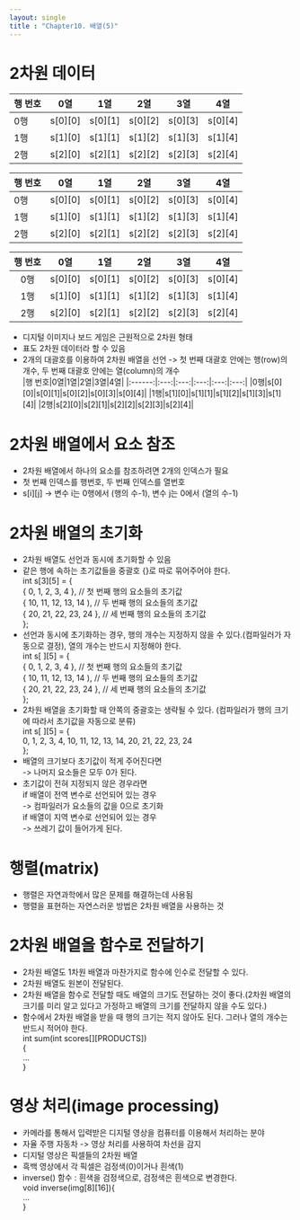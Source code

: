 ```yaml
---
layout: single
title : "Chapter10. 배열(5)"
---
```


# 2차원 데이터
|행 번호|0열|1열|2열|3열|4열|
|------|---|---|---|---|---|
|0행|s[0][0]|s[0][1]|s[0][2]|s[0][3]|s[0][4]|
|1행|s[1][0]|s[1][1]|s[1][2]|s[1][3]|s[1][4]|
|2행|s[2][0]|s[2][1]|s[2][2]|s[2][3]|s[2][4]|

|행 번호|0열|1열|2열|3열|4열|
|------|---|---|---|---|---|
|0행|s[0][0]|s[0][1]|s[0][2]|s[0][3]|s[0][4]|
|1행|s[1][0]|s[1][1]|s[1][2]|s[1][3]|s[1][4]|
|2행|s[2][0]|s[2][1]|s[2][2]|s[2][3]|s[2][4]|

|행 번호|0열|1열|2열|3열|4열|
|:------:|:---:|:---:|:---:|:---:|:---:|
|0행|s[0][0]|s[0][1]|s[0][2]|s[0][3]|s[0][4]|
|1행|s[1][0]|s[1][1]|s[1][2]|s[1][3]|s[1][4]|
|2행|s[2][0]|s[2][1]|s[2][2]|s[2][3]|s[2][4]|
- 디지털 이미지나 보드 게임은 근원적으로 2차원 형태   
- 표도 2차원 데이터라 할 수 있음   
- 2개의 대괄호를 이용하여 2차원 배열을 선언 -> 첫 번째 대괄호 안에는 행(row)의 개수, 두 번째 대괄호 안에는 열(column)의 개수   
|행 번호|0열|1열|2열|3열|4열|
|:------:|:---:|:---:|:---:|:---:|:---:|
|0행|s[0][0]|s[0][1]|s[0][2]|s[0][3]|s[0][4]|
|1행|s[1][0]|s[1][1]|s[1][2]|s[1][3]|s[1][4]|
|2행|s[2][0]|s[2][1]|s[2][2]|s[2][3]|s[2][4]|

# 2차원 배열에서 요소 참조

- 2차원 배열에서 하나의 요소를 참조하려면 2개의 인덱스가 필요   
- 첫 번째 인덱스를 행번호, 두 번째 인덱스를 열번호   
- s[i][j] -> 변수 i는 0행에서 (행의 수-1), 변수 j는 0에서 (열의 수-1)   

# 2차원 배열의 초기화

- 2차원 배열도 선언과 동시에 초기화할 수 있음   
- 같은 행에 속하는 초기값들을 중괄호 {}로 따로 묶어주어야 한다.   
int s[3][5] = {   
  { 0, 1, 2, 3, 4 }, // 첫 번째 행의 요소들의 초기값   
  { 10, 11, 12, 13, 14 ), // 두 번째 행의 요소들의 초기값   
  { 20, 21, 22, 23, 24 }, // 세 번째 행의 요소들의 초기값   
};   
- 선언과 동시에 초기화하는 경우, 행의 개수는 지정하지 않을 수 있다.(컴파일러가 자동으로 결정), 열의 개수는 반드시 지정해야 한다.   
int s[ ][5] = {   
  { 0, 1, 2, 3, 4 }, // 첫 번째 행의 요소들의 초기값   
  { 10, 11, 12, 13, 14 ), // 두 번째 행의 요소들의 초기값   
  { 20, 21, 22, 23, 24 }, // 세 번째 행의 요소들의 초기값   
};    
- 2차원 배열을 초기화할 때 안쪽의 중괄호는 생략될 수 있다. (컴파일러가 행의 크기에 따라서 초기값을 자동으로 분류)   
int s[ ][5] = {   
  0, 1, 2, 3, 4, 10, 11, 12, 13, 14, 20, 21, 22, 23, 24   
};   
- 배열의 크기보다 초기값이 적게 주어진다면   
-> 나머지 요소들은 모두 0가 된다.   
- 초기값이 전혀 지정되지 않은 경우라면   
if 배열이 전역 변수로 선언되어 있는 경우   
-> 컴파일러가 요소들의 값을 0으로 초기화   
if 배열이 지역 변수로 선언되어 있는 경우   
-> 쓰레기 값이 들어가게 된다.   

# 행렬(matrix)

- 행렬은 자연과학에서 많은 문제를 해결하는데 사용됨   
- 행렬을 표현하는 자연스러운 방법은 2차원 배열을 사용하는 것   

# 2차원 배열을 함수로 전달하기

- 2차원 배열도 1차원 배열과 마찬가지로 함수에 인수로 전달할 수 있다.   
- 2차원 배열도 원본이 전달된다.   
- 2차원 배열을 함수로 전달할 때도 배열의 크기도 전달하는 것이 좋다.(2차원 배열의 크기를 미리 알고 있다고 가정하고 배열의 크기를 전달하지 않을 수도 있다.)   
- 함수에서 2차원 배열을 받을 때 행의 크기는 적지 않아도 된다. 그러나 열의 개수는 반드시 적어야 한다.   
int sum(int scores[][PRODUCTS])   
{   
  ...   
}   

# 영상 처리(image processing)

- 카메라를 통해서 입력받은 디지털 영상을 컴퓨터를 이용해서 처리하는 분야   
- 자율 주행 자동차 -> 영상 처리를 사용하여 차선을 감지   
- 디지털 영상은 픽셀들의 2차원 배열   
- 흑백 영상에서 각 픽셀은 검정색(0)이거나 흰색(1)   
- inverse() 함수 : 흰색을 검정색으로, 검정색은 흰색으로 변경한다.   
void inverse(img[8][16]){   
...   
}   
